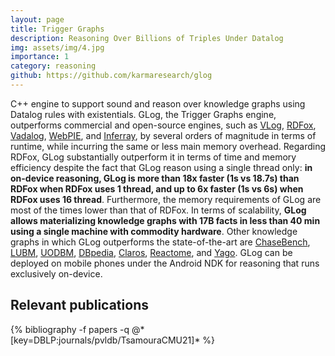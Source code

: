 ```yaml
---
layout: page
title: Trigger Graphs
description: Reasoning Over Billions of Triples Under Datalog
img: assets/img/4.jpg
importance: 1
category: reasoning
github: https://github.com/karmaresearch/glog
---
```



C++ engine to support sound and reason over knowledge graphs using Datalog rules with existentials. GLog, the Trigger Graphs engine, outperforms commercial and open-source engines, such as 
<a href="https://ojs.aaai.org/index.php/AAAI/article/view/9993">VLog</a>,
<a href="https://www.oxfordsemantic.tech/rdfox">RDFox</a>,
<a href="https://www.vldb.org/pvldb/vol11/p975-bellomarini.pdf">Vadalog</a>,
<a href="https://link.springer.com/chapter/10.1007/978-3-642-13486-9_15">WebPIE</a>, and 
<a href="https://dl.acm.org/doi/abs/10.14778/2904121.2904123">Inferray</a>, by several orders of magnitude in terms of runtime, while incurring the same or less main memory overhead. 
Regarding RDFox, GLog substantially outperform it in terms of time and memory efficiency despite the fact that GLog reason using a single thread only: <strong>in on-device reasoning, GLog is more than 18x faster (1s vs 18.7s) than RDFox when RDFox uses 1 thread, and up to 6x faster (1s vs 6s) when RDFox uses 16 thread</strong>. Furthermore, the memory requirements of GLog are most of the times lower than that of RDFox. In terms of scalability, <strong>GLog allows materializing
knowledge graphs with 17B facts in less than 40 min using a single
machine with commodity hardware</strong>. 
Other knowledge graphs in which GLog outperforms the state-of-the-art are 
<a href="https://dl.acm.org/doi/10.1145/3034786.3034796">ChaseBench</a>,
<a href="https://dl.acm.org/doi/10.1016/j.websem.2005.06.005">LUBM</a>,
<a href="https://link.springer.com/chapter/10.1007/11762256_12">UODBM</a>,
<a href="https://www.sciencedirect.com/science/article/abs/pii/S1570826809000225">DBpedia</a>,
<a href="https://dh-abstracts.library.virginia.edu/works/1312">Claros</a>,
<a href="https://pubmed.ncbi.nlm.nih.gov/31691815/">Reactome</a>, and
<a href="https://www.sciencedirect.com/science/article/pii/S0004370212000719">Yago</a>.
GLog can be deployed on mobile phones 
under the Android NDK for reasoning that runs exclusively on-device. 


## Relevant publications
<div class="publications">
  {% bibliography -f papers -q @*[key=DBLP:journals/pvldb/TsamouraCMU21]* %}
</div>
